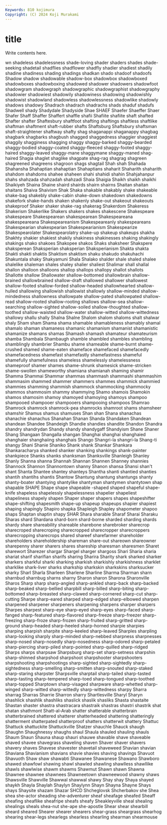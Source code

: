 ```yaml
---
Keywords: 810 kojimura
Copyright: (C) 2024 Koji Murakami
---
```


# title

Write contents here.



wn shadeless shadelessness shade-loving shader
shaders shades shade-seeking shadetail shadflies shadflower shadfly shadier shadiest shadily
shadine shadiness shading shadings shadkan shado shadoof shadoofs Shadow shadow
shadowable shadow-box shadowbox shadowboxed shadowboxes shadowboxing shadowed shadower shadowers shadowfoot
shadowgram shadowgraph shadowgraphic shadowgraphist shadowgraphy shadowier shadowiest shadowily shadowiness shadowing
shadowishly shadowist shadowland shadowless shadowlessness shadowlike shadowly shadows shadowy Shadrach
shadrach shadrachs shads shaduf shadufs Shadwell shady Shadydale Shadyside Shae
SHAEF Shaefer Shaeffer Shaer Shafer Shaff Shaffer Shaffert shaffle shafii
Shafiite shafiite shaft shafted Shafter shafter Shaftesbury shaftfoot shafting shaftings
shaftless shaftlike shaftman shaftment shaft-rubber shafts Shaftsburg Shaftsbury shaftsman shaft-straightener
shaftway shafty shag shaganappi shaganappy shagbag shagbark shagbarks shagbush shagged
shaggedness shaggier shaggiest shaggily shagginess shagging shaggy shaggy-barked shaggy-bearded shaggy-bodied
shaggy-coated shaggy-fleeced shaggy-footed shaggy-haired shaggy-leaved shaggy-mane shaggymane shaggy-maned shag-haired Shagia
shaglet shaglike shagpate shag-rag shagrag shagreen shagreened shagreens shagroon shags
shagtail Shah shah Shahada Shahansha Shahaptian shahaptian Shahaptians shaharit Shaharith
shaharith shahdom shahdoms shahee shaheen shahi shahidi shahin Shahjahanpur shahs
shahzada shahzadah shahzadi Shaia Shaigia Shaikh shaikh shaikhi Shaikiyeh Shaina
Shaine shaird shairds shairn shairns Shaitan shaitan shaitans Shaiva Shaivism
Shak Shaka shakable shakably shake shakeable shake-bag shakebly shake-cabin shake-down
shakedown shakedowns shakefork shake-hands shaken shakenly shake-out shakeout shakeouts shakeproof
Shaker shaker shake-rag shakerag Shakerdom Shakeress Shakerism Shakerlike Shakers shakers
shakes shakescene Shakespeare shakespeare Shakespearean shakespearean Shakespeareana shakespeareana Shakespeareanism Shakespeareanly
shakespeareans Shakespearian shakespearian Shakespearianism Shakespearize Shakespearolater Shakespearolatry shake-up shakeup shakeups
shakha Shakhty shakier shakiest shakily shakiness shakinesses shaking shakingly shakings
shako shakoes Shakopee shakos Shaks shaksheer Shakspere shaksperean Shaksperian shaksperian
Shaksperianism Shakta shakta Shakti shakti shaktis Shaktism shaktism shaku shakudo
shakuhachi Shakuntala shaky Shakyamuni Shala Shalako shalder shale shaled shalee
shalelike shaleman shales shaley shalier shaliest Shalimar shall shallal shallon
shalloon shalloons shallop shallops shallopy shallot shallots Shallotte shallow Shallowater
shallow-bottomed shallowbrain shallow-brained shallowbrained shallow-draft shallowed shallower shallowest shallow-footed shallow-forded
shallow-headed shallowhearted shallow-hulled shallowing shallowish shallowist shallowly shallow-minded shallow-mindedness shallowness
shallowpate shallow-pated shallowpated shallow-read shallow-rooted shallow-rooting shallows shallow-sea shallow-searching shallow-sighted
shallow-soiled shallow-thoughted shallow-toothed shallow-waisted shallow-water shallow-witted shallow-wittedness shallowy shallu shally
Shalna Shalne Shalom shalom shaloms shalt shalwar shaly Sham sham
Shama shama shamable shamableness shamably shamal shamalo shaman shamaness shamanic
shamanism shamanist shamanistic shamanize shamans shamas Shamash shamash shamateur shamateurism
shamba Shambala Shambaugh shamble shambled shambles shambling shamblingly shambrier Shambu
shame shameable shame-burnt shame-crushed shamed shame-eaten shameface shamefaced shamefacedly shamefacedness
shamefast shamefastly shamefastness shameful shamefully shamefulness shameless shamelessly shamelessness shameproof
shamer shames shame-shrunk shamesick shame-stricken shame-swollen shameworthy shamiana shamianah shaming
shamir Shamma Shammai Shammar shammas shammash shammashi shammashim shammasim shammed
shammer shammers shammes shammick shammied shammies shamming shammish shammock shammocking
shammocky shammos shammosim shammy shammying Shamo shamois Shamokin shamos shamosim
shamoy shamoyed shamoying shamoys shampoo shampooed shampooer shampooers shampooing shampoos
Shamrao Shamrock shamrock shamrock-pea shamrocks shamroot shams shamsheer shamshir Shamus
shamus shamuses Shan shan Shana shanachas shanachie shanachus Shanahan Shanan
Shanda Shandaken Shandean shandean Shandee Shandeigh Shandie shandies shandite Shandon
Shandra shandry shandrydan Shandy shandy shandygaff Shandyism Shane Shaner Shang
Shangaan Shangalla shangan Shanghai shanghai shanghaied shanghaier shanghaiing shanghais Shango
Shangri-la shangri-la Shang-ti shangy Shani Shanie Shaniko Shank shank Shankar
Shankara Shankaracharya shanked shanker shanking shankings shank-painter shankpiece Shanks shanks
shanksman Shanksville Shanleigh Shanley Shanly Shanna shanna Shannah Shannan Shannen
Shanney shannies Shannock Shannon Shannontown shanny Shanon shansa Shansi shan't
shant Shanta Shantee shantey shanteys Shantha shanti shantied shanties shantih
shantihs shantis Shantow Shantung shantung shantungs shanty shanty-boater shantying shantylike
shantyman shantymen shantytown shap shapable SHAPE Shape shape shapeable -shaped
shaped shapeful shape-knife shapeless shapelessly shapelessness shapelier shapeliest shapeliness shapely
shapen Shaper shaper shapers shapes shapeshifter shape-shifting shapesmith shape-up shapeup
shapeups shapier shapiest shaping shapingly Shapiro shapka Shapleigh Shapley shapometer
shapoo shaps Shaptan shaptin shapy SHAR Shara sharable Sharaf Sharai
Sharaku Sharas shard Shardana shard-born shard-borne sharded sharding shards shardy
share shareability shareable sharebone sharebroker sharecrop sharecroped sharecroping sharecropped sharecropper
sharecroppers sharecropping sharecrops shared shareef sharefarmer shareholder shareholders shareholdership shareman
share-out shareown shareowner sharepenny sharer sharers shares shareship sharesman sharesmen
Sharet sharewort Sharezer shargar Shargel sharger shargoss Shari Sharia sharia
shariat sharif sharifian sharifs sharing Sharira Sharity shark sharked sharker
sharkers sharkful sharki sharking sharkish sharkishly sharkishness sharklet sharklike shark-liver
sharks sharkship sharkskin sharkskins sharksucker sharky Sharl Sharla Sharleen Sharlene
Sharline Sharma Sharman sharn sharnbud sharnbug sharns sharny Sharon sharon
Sharona Sharonville Sharos Sharp sharp sharp-angled sharp-ankled sharp-back sharp-backed sharp-beaked
sharp-bellied sharpbill sharp-billed sharp-biting sharp-bottomed sharp-breasted sharp-clawed sharp-cornered sharp-cut sharp-cutting
Sharpe sharp-eared sharped sharp-edged sharp-elbowed sharpen sharpened sharpener sharpeners sharpening
sharpens sharper sharpers Sharpes sharpest sharp-eye sharp-eyed sharp-eyes sharp-faced sharp-fanged
sharp-featured sharp-flavored sharp-freeze sharp-freezer sharp-freezing sharp-froze sharp-frozen sharp-fruited sharp-gritted sharp-ground
sharp-headed sharp-heeled sharp-horned sharpie sharpies sharping sharpish sharpite sharp-keeled sharp-leaved
Sharples sharpling sharp-looking sharply sharp-minded sharp-nebbed sharpness sharpnesses sharp-nosed sharp-nosedly
sharp-nosedness sharp-odored sharp-petaled sharp-piercing sharp-piled sharp-pointed sharp-quilled sharp-ridged Sharps sharps
sharpsaw Sharpsburg sharp-set sharp-setness sharpshin sharp-shinned sharpshod sharpshoot sharpshooter sharpshooters
sharpshooting sharpshootings sharp-sighted sharp-sightedly sharp-sightedness sharp-smelling sharp-smitten sharp-snouted sharp-staked sharp-staring
sharpster Sharpsville sharptail sharp-tailed sharp-tasted sharp-tasting sharp-tempered sharp-toed sharp-tongued sharp-toothed
sharp-topped Sharptown sharp-visaged sharpware sharp-whetted sharp-winged sharp-witted sharp-wittedly sharp-wittedness sharpy
Sharra sharrag Sharras Sharrie Sharron sharry Shartlesville Sharyl Sharyn shashlick
shashlik shashliks shaslick shaslik shasliks Shasta shastaite Shastan shaster shastra
shastracara shastraik shastras shastri shastrik shat shatan shathmont Shatt-al-Arab shatter
shatterable shatterbrain shatterbrained shattered shatterer shatterheaded shattering shatteringly shatterment shatterpated
shatterproof shatters shatterwit shattery Shattuc Shattuck shattuckite Shattuckville Shatzer shauchle
Shauck shaugh Shaughn Shaughnessy shaughs shaul Shaula shauled shauling shauls
Shaum Shaun Shauna shaup shauri shauwe shavable shave shaveable shaved
shavee shavegrass shaveling shaven Shaver shaver shavers shavery shaves Shavese
shavester shavetail shaveweed Shavian shavian Shaviana Shavianism shavians shavie shavies
shaving shavings Shavuot Shavuoth Shaw shaw shawabti Shawanee Shawanese Shawano
Shawboro shawed shawfowl shawing shawl shawled shawling shawlless shawllike shawls
shawlwise shawm shawms Shawmut Shawn shawn Shawna Shawnee shawnee shawnees
Shawneetown shawneewood shawny shaws Shawsville Shawville Shawwal shawwal shawy Shay
shay Shaya shayed shaykh Shayla Shaylah Shaylyn Shaylynn Shayn Shayna
Shayne Shays shays Shaysite shazam Shazar SHCD Shcheglovsk Shcherbakov she
Shea shea she-actor sheading she-adventurer sheaf sheafage sheafed Sheaff sheafing
sheaflike sheafripe sheafs sheafy Sheakleyville sheal shealing shealings sheals shea-nut
she-ape she-apostle Shear shear shearbill sheard sheared Shearer shearer shearers
shear-grass sheargrass shearhog shearing shear-legs shearlegs shearless shearling shearman shearmouse

